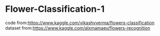 # Flower-Classification-1
code from:<https://www.kaggle.com/vikashvverma/flowers-classification>  
dataset from:<https://www.kaggle.com/alxmamaev/flowers-recognition>
